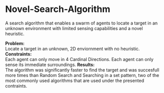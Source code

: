 # Novel-Search-Algorithm
A search algorithm that enables a swarm of agents to locate a target in an unknown environment with limited sensing capabilities and a novel heuristic.

**Problem:** </br>
Locate a target in an unknown, 2D enviornment with no heuristic.
**Constraints:** </br>
Each agent can only move in 4 Cardinal Directions. Each agent can only sense its immediate surroundings. 
**Results:** </br>
The algorithm was significantly faster to find the target and was succesfull more times than Random Search and Searching in a set pattern, two of the most commonly used algorithms that are used under the presented contraints. 

